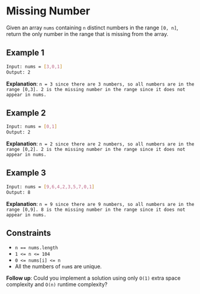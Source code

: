 # Missing Number

Given an array `nums` containing `n` distinct numbers in the range `[0, n]`, return the only number in the range that is missing from the array.

## Example 1

```bash
Input: nums = [3,0,1]
Output: 2
```

**Explanation**: `n = 3 since there are 3 numbers, so all numbers are in the range [0,3]. 2 is the missing number in the range since it does not appear in nums.`

## Example 2

```bash
Input: nums = [0,1]
Output: 2
```

**Explanation**: `n = 2 since there are 2 numbers, so all numbers are in the range [0,2]. 2 is the missing number in the range since it does not appear in nums.`

## Example 3

```bash
Input: nums = [9,6,4,2,3,5,7,0,1]
Output: 8
```

**Explanation**: `n = 9 since there are 9 numbers, so all numbers are in the range [0,9]. 8 is the missing number in the range since it does not appear in nums.`

## Constraints

- `n == nums.length`
- `1 <= n <= 104`
- `0 <= nums[i] <= n`
- All the numbers of `num`s are unique.

**Follow up**: Could you implement a solution using only `O(1)` extra space complexity and `O(n)` runtime complexity?
